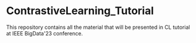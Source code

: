 # ContrastiveLearning_Tutorial
This repository contains all the material that will be presented in CL tutorial at IEEE BigData'23 conference.
